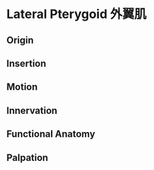 # Lateral Pterygoid 外翼肌
## Origin
## Insertion
## Motion
## Innervation
## Functional Anatomy
## Palpation